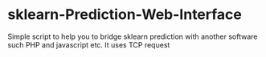 # sklearn-Prediction-Web-Interface
Simple script to help you to bridge sklearn prediction with another software such PHP and javascript etc. It uses TCP request
